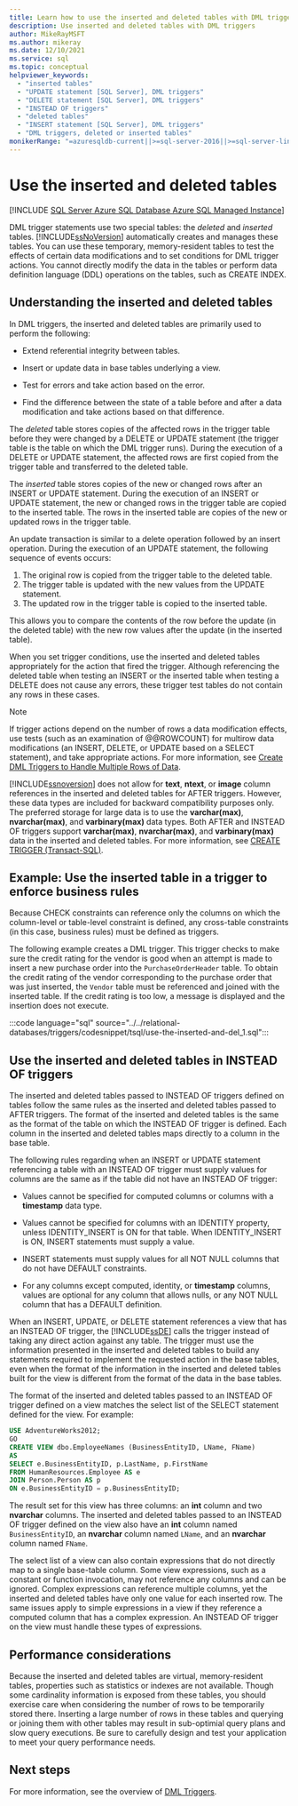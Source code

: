```yaml
---
title: Learn how to use the inserted and deleted tables with DML triggers to inspect changes.
description: Use inserted and deleted tables with DML triggers
author: MikeRayMSFT
ms.author: mikeray
ms.date: 12/10/2021
ms.service: sql
ms.topic: conceptual
helpviewer_keywords:
  - "inserted tables"
  - "UPDATE statement [SQL Server], DML triggers"
  - "DELETE statement [SQL Server], DML triggers"
  - "INSTEAD OF triggers"
  - "deleted tables"
  - "INSERT statement [SQL Server], DML triggers"
  - "DML triggers, deleted or inserted tables"
monikerRange: "=azuresqldb-current||>=sql-server-2016||>=sql-server-linux-2017||=azuresqldb-mi-current"
---
```


# Use the inserted and deleted tables

[!INCLUDE [SQL Server Azure SQL Database Azure SQL Managed Instance](../../includes/applies-to-version/sql-asdb-asdbmi.md)]

  DML trigger statements use two special tables: the *deleted* and *inserted* tables. [!INCLUDE[ssNoVersion](../../includes/ssnoversion-md.md)] automatically creates and manages these tables. You can use these temporary, memory-resident tables to test the effects of certain data modifications and to set conditions for DML trigger actions. You cannot directly modify the data in the tables or perform data definition language (DDL) operations on the tables, such as CREATE INDEX.  

 ## Understanding the inserted and deleted tables

 In DML triggers, the inserted and deleted tables are primarily used to perform the following:  
  
-   Extend referential integrity between tables.  
  
-   Insert or update data in base tables underlying a view.  
  
-   Test for errors and take action based on the error.  
  
-   Find the difference between the state of a table before and after a data modification and take actions based on that difference.  
  
 The *deleted* table stores copies of the affected rows in the trigger table before they were changed by a DELETE or UPDATE statement (the trigger table is the table on which the DML trigger runs). During the execution of a DELETE or UPDATE statement, the affected rows are first copied from the trigger table and transferred to the deleted table.

 The *inserted* table stores copies of the new or changed rows after an INSERT or UPDATE statement. During the execution of an INSERT or UPDATE statement, the new or changed rows in the trigger table are copied to the inserted table. The rows in the inserted table are copies of the new or updated rows in the trigger table.  
  
 An update transaction is similar to a delete operation followed by an insert operation. During the execution of an UPDATE statement, the following sequence of events occurs:
 
 1. The original row is copied from the trigger table to the deleted table.
 1. The trigger table is updated with the new values from the UPDATE statement.
 1. The updated row in the trigger table is copied to the inserted table.

 This allows you to compare the contents of the row before the update (in the deleted table) with the new row values after the update (in the inserted table). 
  
 When you set trigger conditions, use the inserted and deleted tables appropriately for the action that fired the trigger. Although referencing the deleted table when testing an INSERT or the inserted table when testing a DELETE does not cause any errors, these trigger test tables do not contain any rows in these cases.  
  
> [!NOTE]  
>  If trigger actions depend on the number of rows a data modification effects, use tests (such as an examination of @@ROWCOUNT) for multirow data modifications (an INSERT, DELETE, or UPDATE based on a SELECT statement), and take appropriate actions. For more information, see [Create DML Triggers to Handle Multiple Rows of Data](../../relational-databases/triggers/create-dml-triggers-to-handle-multiple-rows-of-data.md).
  
 [!INCLUDE[ssnoversion](../../includes/ssnoversion-md.md)] does not allow for **text**, **ntext**, or **image** column references in the inserted and deleted tables for AFTER triggers. However, these data types are included for backward compatibility purposes only. The preferred storage for large data is to use the **varchar(max)**, **nvarchar(max)**, and **varbinary(max)** data types. Both AFTER and INSTEAD OF triggers support **varchar(max)**, **nvarchar(max)**, and **varbinary(max)** data in the inserted and deleted tables. For more information, see [CREATE TRIGGER &#40;Transact-SQL&#41;](../../t-sql/statements/create-trigger-transact-sql.md).  
  
 ## Example: Use the inserted table in a trigger to enforce business rules  
  
 Because CHECK constraints can reference only the columns on which the column-level or table-level constraint is defined, any cross-table constraints (in this case, business rules) must be defined as triggers.  
  
 The following example creates a DML trigger. This trigger checks to make sure the credit rating for the vendor is good when an attempt is made to insert a new purchase order into the `PurchaseOrderHeader` table. To obtain the credit rating of the vendor corresponding to the purchase order that was just inserted, the `Vendor` table must be referenced and joined with the inserted table. If the credit rating is too low, a message is displayed and the insertion does not execute.
  
 :::code language="sql" source="../../relational-databases/triggers/codesnippet/tsql/use-the-inserted-and-del_1.sql":::

## Use the inserted and deleted tables in INSTEAD OF triggers  

 The inserted and deleted tables passed to INSTEAD OF triggers defined on tables follow the same rules as the inserted and deleted tables passed to AFTER triggers. The format of the inserted and deleted tables is the same as the format of the table on which the INSTEAD OF trigger is defined. Each column in the inserted and deleted tables maps directly to a column in the base table.  
  
 The following rules regarding when an INSERT or UPDATE statement referencing a table with an INSTEAD OF trigger must supply values for columns are the same as if the table did not have an INSTEAD OF trigger:  
  
-   Values cannot be specified for computed columns or columns with a **timestamp** data type.  
  
-   Values cannot be specified for columns with an IDENTITY property, unless IDENTITY_INSERT is ON for that table. When IDENTITY_INSERT is ON, INSERT statements must supply a value.  
  
-   INSERT statements must supply values for all NOT NULL columns that do not have DEFAULT constraints.  
  
-   For any columns except computed, identity, or **timestamp** columns, values are optional for any column that allows nulls, or any NOT NULL column that has a DEFAULT definition.  
  
 When an INSERT, UPDATE, or DELETE statement references a view that has an INSTEAD OF trigger, the [!INCLUDE[ssDE](../../includes/ssde-md.md)] calls the trigger instead of taking any direct action against any table. The trigger must use the information presented in the inserted and deleted tables to build any statements required to implement the requested action in the base tables, even when the format of the information in the inserted and deleted tables built for the view is different from the format of the data in the base tables.  
  
 The format of the inserted and deleted tables passed to an INSTEAD OF trigger defined on a view matches the select list of the SELECT statement defined for the view. For example:  
  
```sql
USE AdventureWorks2012;  
GO  
CREATE VIEW dbo.EmployeeNames (BusinessEntityID, LName, FName)  
AS  
SELECT e.BusinessEntityID, p.LastName, p.FirstName  
FROM HumanResources.Employee AS e   
JOIN Person.Person AS p  
ON e.BusinessEntityID = p.BusinessEntityID;  
```  
  
 The result set for this view has three columns: an **int** column and two **nvarchar** columns. The inserted and deleted tables passed to an INSTEAD OF trigger defined on the view also have an **int** column named `BusinessEntityID`, an **nvarchar** column named `LName`, and an **nvarchar** column named `FName`.  
  
 The select list of a view can also contain expressions that do not directly map to a single base-table column. Some view expressions, such as a constant or function invocation, may not reference any columns and can be ignored. Complex expressions can reference multiple columns, yet the inserted and deleted tables have only one value for each inserted row. The same issues apply to simple expressions in a view if they reference a computed column that has a complex expression. An INSTEAD OF trigger on the view must handle these types of expressions.  
  
## Performance considerations

Because the inserted and deleted tables are virtual, memory-resident tables, properties such as statistics or indexes are not available. Though some cardinality information is exposed from these tables, you should exercise care when considering the number of rows to be temporarily stored there. Inserting a large number of rows in these tables and querying or joining them with other tables may result in sub-optimial query plans and slow query executions. Be sure to carefully design and test your application to meet your query performance needs.

## Next steps

For more information, see the overview of [DML Triggers](dml-triggers.md).
